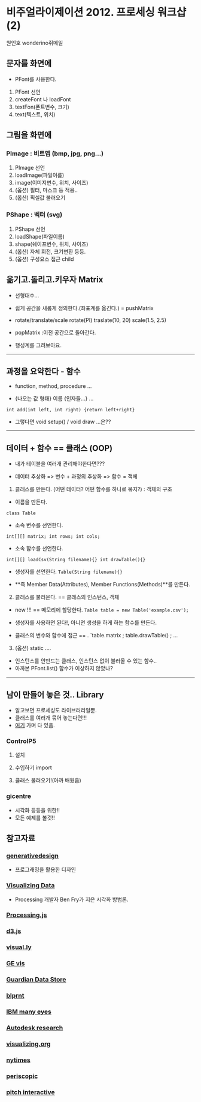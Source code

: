 비주얼라이제이션 2012. 프로세싱 워크샵 (2)
=================================

원인호 wonderino쥐메일

## 문자를 화면에

- PFont를 사용한다.
1. PFont 선언
2. createFont 나 loadFont 
3. textFon(폰트변수, 크기)
4. text(텍스트, 위치)


## 그림을 화면에
### PImage : 비트맵 (bmp, jpg, png...)

1. PImage 선언
2. loadImage(파일이름)
3. image(이미지변수, 위치, 사이즈)
4. (옵션) 필터, 마스크 등 적용..
5. (옵션) 픽셀값 불러오기


### PShape : 벡터 (svg)

1. PShape 선언
2. loadShape(파일이름)
3. shape(쉐이프변수, 위치, 사이즈)
4. (옵션) 자체 회전, 크기변환 등등.
5. (옵션) 구성요소 접근 child



## 옮기고.돌리고.키우자 Matrix
- 선형대수...
- 쉽게 공간을 새롭게 정의한다.(좌표계를 옮긴다.) = pushMatrix

- rotate/translate/scale
rotate(PI)
traslate(10, 20)
scale(1.5, 2.5)

- popMatrix :이전 공간으로 돌아간다. 

- 행성계를 그려보아요.


---

## 과정을 요약한다 - 함수

- function, method, procedure ...

- {나오는 값 형태} 이름 {인자들...} ...

`int add(int left, int right) {return left+right}`

- 그렇다면 void setup() / void draw ...은??

---

## 데이터 + 함수 == 클래스 (OOP)

- 내가 테이블을 여러개 관리해야한다면??? 

- 데이터 추상화 => 변수 +  과정의 추상화 => 함수  = 객체

1. 클래스를 만든다. (어떤 데이터? 어떤 함수를 하나로 묶지?) : 객체의 구조

 - 이름을 만든다. 
 
 `class Table`
 - 소속 변수를 선언한다. 
 
 `int[][] matrix; int rows; int cols;`
 
 - 소속 함수를 선언한다. 
 
 `int[][] loadCsv(String filename){} int drawTable(){}`
 
 - 생성자를 선언한다.
 `Table(String filename){}`
 
 - **즉 Member Data(Attributes), Member Functions(Methods)**를 만든다.
 
 
2. 클래스를 불러온다. == 클래스의 인스턴스, 객체

 - new !!! == 메모리에 할당한다.
  `Table table = new Table('example.csv');`
  
 - 생성자를 사용하면 된다!, 아니면 생성을 하게 하는 함수를 만든다.
 
 - 클래스의 변수와 함수에 접근 == .
  `table.matrix ; table.drawTable() ; ...

  
3. (옵션) static ....
 - 인스턴스를 안만드는 클래스, 인스턴스 없이 불러올 수 있는 함수..
 - 아까본 PFont.list() 함수가 이상하지 않았나? 
 
  
---

## 남이 만들어 놓은 것.. Library

- 알고보면 프로세싱도 라이브러리일뿐.
- 클래스를 여러개 묶어 놓는다면!!!
- [여기](http://processing.org/reference/libraries/) 가며 다 있음.


### ControlP5

1. 설치

2. 수입하기 import

3. 클래스 불러오기!(아까 배웠음)



### gicentre
- 시각화 등등을 위한!!
- 모든 예제를 볼것!!


## 참고자료

### [generativedesign](http://www.generative-gestaltung.de/code)
- 프로그래밍을 활용한 디자인

### [Visualizing Data](http://processing.org/learning/books/)
- Processing 개발자 Ben Fry가 지은 시각화 방법론.

### [Processing.js](http://processingjs.org/)

### [d3.js](http://d3js.org/)

### [visual.ly](http://visual.ly/)

### [GE vis](http://visualization.geblogs.com/)

### [Guardian Data Store](http://www.guardian.co.uk/data)

### [blprnt](http://blog.blprnt.com/selected-works)

### [IBM many eyes](http://www-958.ibm.com/software/data/cognos/manyeyes/)

### [Autodesk research](http://www.autodeskresearch.com/projects/visualization)

### [visualizing.org](http://www.visualizing.org/)

### [nytimes](http://www.nytimes.com/pages/politics/index.html?hp)

### [periscopic](http://www.periscopic.com/)

### [pitch interactive](http://www.pitchinteractive.com/beta/index.php)




  
  